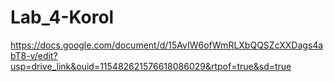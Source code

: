 # Lab_4-Korol
https://docs.google.com/document/d/15AvIW6ofWmRLXbQQSZcXXDags4abT8-v/edit?usp=drive_link&ouid=115482621576618086029&rtpof=true&sd=true

